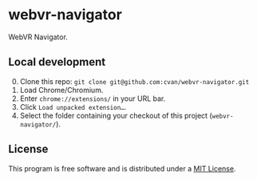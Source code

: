 # webvr-navigator

WebVR Navigator.

## Local development

0. Clone this repo: `git clone git@github.com:cvan/webvr-navigator.git`
1. Load Chrome/Chromium.
2. Enter `chrome://extensions/` in your URL bar.
3. Click `Load unpacked extension…`.
4. Select the folder containing your checkout of this project (`webvr-navigator/`).

## License

This program is free software and is distributed under a [MIT License](LICENSE.md).
